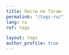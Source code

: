 ```yaml
---
title: Посты по Тэгам
permalink: "/tags-ru/"
lang: ru
ref: tags

layout: tags
author_profile: true
---
```

